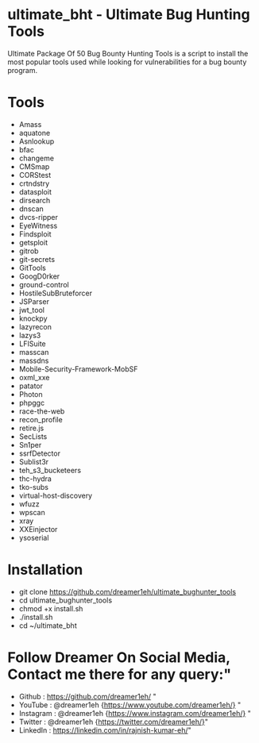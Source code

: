 # ultimate_bht - Ultimate Bug Hunting Tools

Ultimate Package Of 50 Bug Bounty Hunting Tools is a script to install the most popular tools used while looking for vulnerabilities for a bug bounty program.
 
# Tools

- Amass
- aquatone
- Asnlookup
- bfac
- changeme
- CMSmap
- CORStest
- crtndstry
- datasploit
- dirsearch
- dnscan
- dvcs-ripper
- EyeWitness
- Findsploit
- getsploit
- gitrob
- git-secrets
- GitTools
- GoogD0rker
- ground-control
- HostileSubBruteforcer
- JSParser
- jwt_tool
- knockpy
- lazyrecon
- lazys3
- LFISuite
- masscan
- massdns
- Mobile-Security-Framework-MobSF
- oxml_xxe
- patator
- Photon
- phpggc
- race-the-web
- recon_profile
- retire.js
- SecLists
- Sn1per
- ssrfDetector
- Sublist3r
- teh_s3_bucketeers
- thc-hydra
- tko-subs
- virtual-host-discovery
- wfuzz
- wpscan
- xray
- XXEinjector
- ysoserial


# Installation
- git clone https://github.com/dreamer1eh/ultimate_bughunter_tools
- cd ultimate_bughunter_tools
- chmod +x install.sh
- ./install.sh
- cd ~/ultimate_bht      


# Follow Dreamer On Social Media, Contact me there for any query:"
- Github    : https://github.com/dreamer1eh/ "
- YouTube   : @dreamer1eh {https://www.youtube.com/dreamer1eh/} "
- Instagram : @dreamer1eh {https://www.instagram.com/dreamer1eh/} "
- Twitter   : @dreamer1eh   {https://twitter.com/dreamer1eh/}"
- LinkedIn  : https://linkedin.com/in/rajnish-kumar-eh/"
